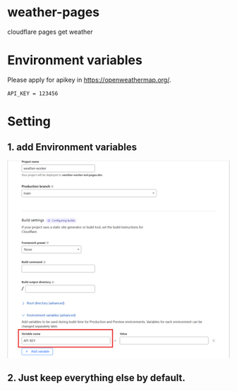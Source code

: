 # weather-pages
cloudflare pages get weather

# Environment variables

Please apply for apikey in https://openweathermap.org/.

```
API_KEY = 123456
```
# Setting

## 1. add Environment variables
![我的图片](doc/setting.png)

## 2. Just keep everything else by default.
